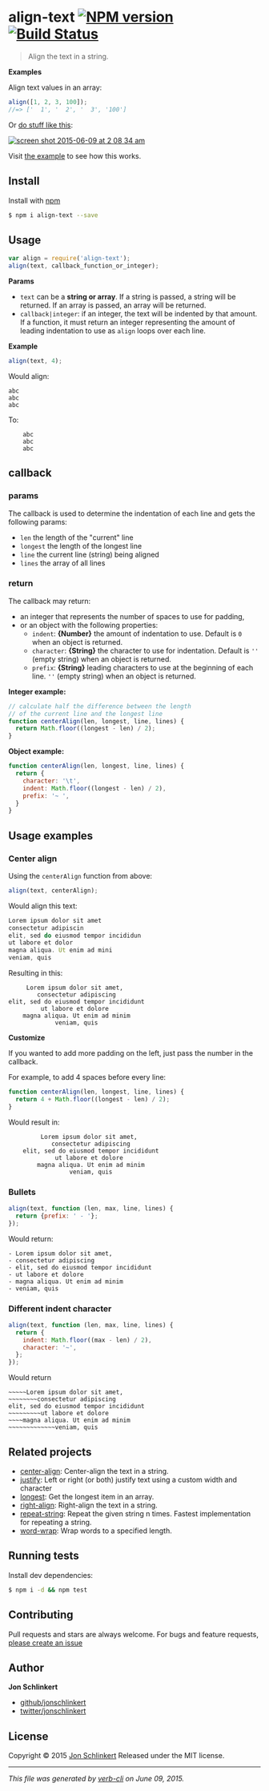 # align-text [![NPM version](https://badge.fury.io/js/align-text.svg)](http://badge.fury.io/js/align-text)  [![Build Status](https://travis-ci.org/jonschlinkert/align-text.svg)](https://travis-ci.org/jonschlinkert/align-text)

> Align the text in a string.

**Examples**

Align text values in an array:

```js
align([1, 2, 3, 100]);
//=> ['  1', '  2', '  3', '100']
```

Or [do stuff like this](./example.js):

[![screen shot 2015-06-09 at 2 08 34 am](https://cloud.githubusercontent.com/assets/383994/8051597/7b716fbc-0e4c-11e5-9aef-4493fd22db58.png)](./example.js)

Visit [the example](./example.js) to see how this works.






















<extoc></extoc>

## Install

Install with [npm](https://www.npmjs.com/)

```sh
$ npm i align-text --save
```

## Usage

```js
var align = require('align-text');
align(text, callback_function_or_integer);
```

**Params**

* `text` can be a **string or array**. If a string is passed, a string will be returned. If an array is passed, an array will be returned.
* `callback|integer`: if an integer, the text will be indented by that amount. If a function, it must return an integer representing the amount of leading indentation to use as `align` loops over each line.

**Example**

```js
align(text, 4);
```

Would align:

```
abc
abc
abc
```

To:

```
    abc
    abc
    abc
```

## callback

### params

The callback is used to determine the indentation of each line and gets the following params:

* `len` the length of the "current" line
* `longest` the length of the longest line
* `line` the current line (string) being aligned
* `lines` the array of all lines

### return

The callback may return:

* an integer that represents the number of spaces to use for padding,
* or an object with the following properties:
  - `indent`: **{Number}** the amount of indentation to use. Default is `0` when an object is returned.
  - `character`: **{String}** the character to use for indentation. Default is `''` (empty string) when an object is returned.
  - `prefix`: **{String}** leading characters to use at the beginning of each line. `''` (empty string) when an object is returned.

**Integer example:**

```js
// calculate half the difference between the length
// of the current line and the longest line
function centerAlign(len, longest, line, lines) {
  return Math.floor((longest - len) / 2);
}
```

**Object example:**

```js
function centerAlign(len, longest, line, lines) {
  return {
    character: '\t',
    indent: Math.floor((longest - len) / 2),
    prefix: '~ ',
  }
}
```

## Usage examples

### Center align

Using the `centerAlign` function from above:

```js
align(text, centerAlign);
```

Would align this text:

```js
Lorem ipsum dolor sit amet
consectetur adipiscin
elit, sed do eiusmod tempor incididun
ut labore et dolor
magna aliqua. Ut enim ad mini
veniam, quis
```

Resulting in this:

```
     Lorem ipsum dolor sit amet,
        consectetur adipiscing
elit, sed do eiusmod tempor incididunt
         ut labore et dolore
    magna aliqua. Ut enim ad minim
             veniam, quis
```

**Customize**

If you wanted to add more padding on the left, just pass the number in the callback.

For example, to add 4 spaces before every line:

```js
function centerAlign(len, longest, line, lines) {
  return 4 + Math.floor((longest - len) / 2);
}
```

Would result in:

```
         Lorem ipsum dolor sit amet,
            consectetur adipiscing
    elit, sed do eiusmod tempor incididunt
             ut labore et dolore
        magna aliqua. Ut enim ad minim
                 veniam, quis
```

### Bullets

```js
align(text, function (len, max, line, lines) {
  return {prefix: ' - '};
});
```

Would return:

```
- Lorem ipsum dolor sit amet,
- consectetur adipiscing
- elit, sed do eiusmod tempor incididunt
- ut labore et dolore
- magna aliqua. Ut enim ad minim
- veniam, quis
```

### Different indent character

```js
align(text, function (len, max, line, lines) {
  return { 
    indent: Math.floor((max - len) / 2), 
    character: '~', 
  };
});
```

Would return

```
~~~~~Lorem ipsum dolor sit amet,
~~~~~~~~consectetur adipiscing
elit, sed do eiusmod tempor incididunt
~~~~~~~~~ut labore et dolore
~~~~magna aliqua. Ut enim ad minim
~~~~~~~~~~~~~veniam, quis
```

## Related projects

* [center-align](https://github.com/jonschlinkert/center-align): Center-align the text in a string.
* [justify](https://github.com/bahamas10/node-justify): Left or right (or both) justify text using a custom width and character
* [longest](https://github.com/jonschlinkert/longest): Get the longest item in an array.
* [right-align](https://github.com/jonschlinkert/right-align): Right-align the text in a string.
* [repeat-string](https://github.com/jonschlinkert/repeat-string): Repeat the given string n times. Fastest implementation for repeating a string.
* [word-wrap](https://github.com/jonschlinkert/word-wrap): Wrap words to a specified length.

## Running tests

Install dev dependencies:

```sh
$ npm i -d && npm test
```

## Contributing

Pull requests and stars are always welcome. For bugs and feature requests, [please create an issue](https://github.com/jonschlinkert/align-text/issues/new)

## Author

**Jon Schlinkert**

+ [github/jonschlinkert](https://github.com/jonschlinkert)
+ [twitter/jonschlinkert](http://twitter.com/jonschlinkert)

## License

Copyright © 2015 [Jon Schlinkert](https://github.com/jonschlinkert)
Released under the MIT license.

***

_This file was generated by [verb-cli](https://github.com/assemble/verb-cli) on June 09, 2015._
